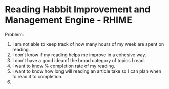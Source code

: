 # Reading Habbit Improvement and Management Engine - RHIME

Problem:

1. I am not able to keep track of how many hours of my week are spent on reading.
2. I don't know if my reading helps me improve in a cohesive way.
3. I don't have a good idea of the broad category of topics I read.
4. I want to know % completion rate of my reading.
5. I want to know how long will reading an article take so I can plan when to read it to completion.
6. 
